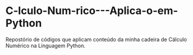 # C-lculo-Num-rico---Aplica-o-em-Python
Repostório de códigos que aplicam conteúdo da minha cadeira de Cálculo Numérico na Linguagem Python.
